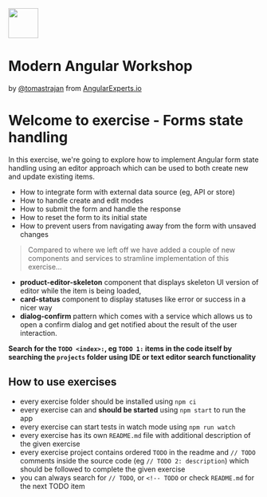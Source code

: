<img height="60" src="https://angularexperts.io/assets/images/logo/angular-experts.svg">

# Modern Angular Workshop

by [@tomastrajan](https://twitter.com/tomastrajan) from [AngularExperts.io](https://angularexperts.io)

# Welcome to exercise - Forms state handling

In this exercise, we're going to explore how to implement Angular form state handling using an editor
approach which can be used to both create new and update existing items.

- How to integrate form with external data source (eg, API or store)
- How to handle create and edit modes
- How to submit the form and handle the response
- How to reset the form to its initial state
- How to prevent users from navigating away from the form with unsaved changes

> Compared to where we left off we have added a couple of new components and services to stramline
> implementation of this exercise...

- **product-editor-skeleton** component that displays skeleton UI version of editor while the item is being loaded,
- **card-status** component to display statuses like error or success in a nicer way
- **dialog-confirm** pattern which comes with a service which allows us to open a confirm dialog and get notified about the result of the user interaction.

**Search for the  `TODO <index>:`, eg `TODO 1:`  items in the code itself by searching the `projects` folder using IDE or text editor search functionality**


## How to use exercises

- every exercise folder should be installed using `npm ci`
- every exercise can and **should be started** using `npm start` to run the app
- every exercise can start tests in watch mode using `npm run watch`
- every exercise has its own `README.md` file with additional description of the given exercise
- every exercise project contains ordered `TODO` in the readme and `// TODO` comments inside the source code (eg `// TODO 2: description`) which should be followed to complete the given exercise
- you can always search for `// TODO`, or `<!-- TODO` or check `README.md` for the next TODO item

